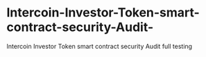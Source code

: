 # Intercoin-Investor-Token-smart-contract-security-Audit-
Intercoin Investor Token smart contract security Audit full testing
